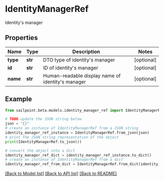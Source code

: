 # IdentityManagerRef

Identity's manager

## Properties

Name | Type | Description | Notes
------------ | ------------- | ------------- | -------------
**type** | **str** | DTO type of identity&#39;s manager | [optional] 
**id** | **str** | ID of identity&#39;s manager | [optional] 
**name** | **str** | Human-readable display name of identity&#39;s manager | [optional] 

## Example

```python
from sailpoint.beta.models.identity_manager_ref import IdentityManagerRef

# TODO update the JSON string below
json = "{}"
# create an instance of IdentityManagerRef from a JSON string
identity_manager_ref_instance = IdentityManagerRef.from_json(json)
# print the JSON string representation of the object
print(IdentityManagerRef.to_json())

# convert the object into a dict
identity_manager_ref_dict = identity_manager_ref_instance.to_dict()
# create an instance of IdentityManagerRef from a dict
identity_manager_ref_from_dict = IdentityManagerRef.from_dict(identity_manager_ref_dict)
```
[[Back to Model list]](../README.md#documentation-for-models) [[Back to API list]](../README.md#documentation-for-api-endpoints) [[Back to README]](../README.md)


